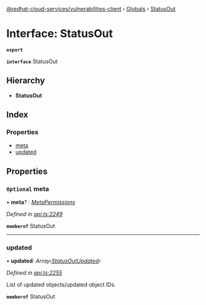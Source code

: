 [@redhat-cloud-services/vulnerabilities-client](../README.md) › [Globals](../globals.md) › [StatusOut](statusout.md)

# Interface: StatusOut

**`export`** 

**`interface`** StatusOut

## Hierarchy

* **StatusOut**

## Index

### Properties

* [meta](statusout.md#optional-meta)
* [updated](statusout.md#updated)

## Properties

### `Optional` meta

• **meta**? : *[MetaPermissions](metapermissions.md)*

*Defined in [api.ts:2249](https://github.com/RedHatInsights/javascript-clients/blob/master/packages/vulnerabilities/api.ts#L2249)*

**`memberof`** StatusOut

___

###  updated

• **updated**: *Array‹[StatusOutUpdated](statusoutupdated.md)›*

*Defined in [api.ts:2255](https://github.com/RedHatInsights/javascript-clients/blob/master/packages/vulnerabilities/api.ts#L2255)*

List of updated objects/updated object IDs.

**`memberof`** StatusOut
